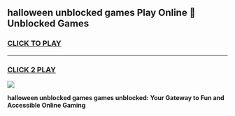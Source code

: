 
## halloween unblocked games Play Online 👋 Unblocked Games
<h3>
<a href="https://premium.freeplayer.one?title=halloween_unblocked_games&ref=19F">CLICK TO PLAY</a></h3>
<hr>

<h3>
<a href="https://premium.freeplayer.one?title=halloween_unblocked_games&ref=19F">CLICK 2 PLAY</a>
  
</h3>

<a href="https://premium.freeplayer.one?title=halloween_unblocked_games&ref=19F"><img src="https://clearcache.store/games.png"></a>


**halloween unblocked games games unblocked: Your Gateway to Fun and Accessible Online Gaming**
